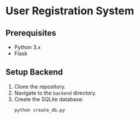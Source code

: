 # User Registration System

## Prerequisites
- Python 3.x
- Flask

## Setup Backend
1. Clone the repository.
2. Navigate to the `backend` directory.
3. Create the SQLite database:
   ```bash
   python create_db.py
